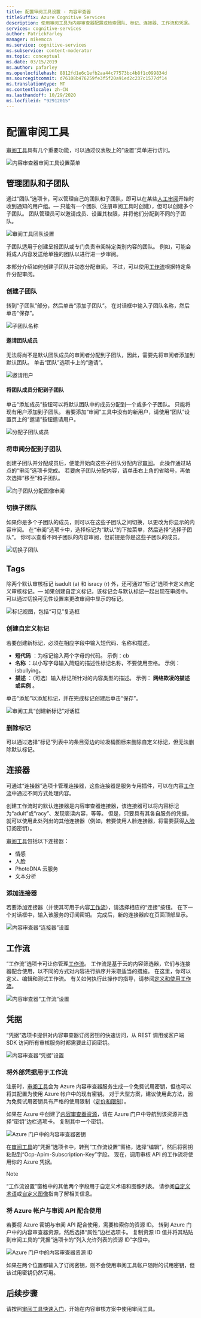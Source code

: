 ```yaml
---
title: 配置审阅工具设置 - 内容审查器
titleSuffix: Azure Cognitive Services
description: 使用审阅工具为内容审查器配置或检索团队、标记、连接器、工作流和凭据。
services: cognitive-services
author: PatrickFarley
manager: mikemcca
ms.service: cognitive-services
ms.subservice: content-moderator
ms.topic: conceptual
ms.date: 03/15/2019
ms.author: pafarley
ms.openlocfilehash: 8812fd1e6c1efb2aa44c77573bc4b8f1c099834d
ms.sourcegitcommit: d76108b476259fe3f5f20a91ed2c237c1577df14
ms.translationtype: MT
ms.contentlocale: zh-CN
ms.lasthandoff: 10/29/2020
ms.locfileid: "92912015"
---
```

# <a name="configure-the-review-tool"></a>配置审阅工具

[审阅工具](https://contentmoderator.cognitive.microsoft.com)具有几个重要功能，可以通过仪表板上的“设置”菜单进行访问。

![内容审查器审阅工具设置菜单](images/settings-1.png)

## <a name="manage-team-and-subteams"></a>管理团队和子团队

通过“团队”选项卡，可以管理自己的团队和子团队，即可以在某些[人工审阅](../review-api.md#reviews)开始时收到通知的用户组。&mdash; 只能有一个团队（注册审阅工具时创建），但可以创建多个子团队。 团队管理员可以邀请成员、设置其权限，并将他们分配到不同的子团队。

![审阅工具团队设置](images/settings-2-team.png)

子团队适用于创建呈报团队或专门负责审阅特定类别内容的团队。 例如，可能会将成人内容发送给单独的团队以进行进一步审阅。

本部分介绍如何创建子团队并动态分配审阅。 不过，可以使用[工作流](workflows.md)根据特定条件分配审阅。

### <a name="create-a-subteam"></a>创建子团队

转到“子团队”部分，然后单击“添加子团队”。 在对话框中输入子团队名称，然后单击“保存”。

![子团队名称](images/1-Teams-2.PNG)

#### <a name="invite-teammates"></a>邀请团队成员

无法将尚不是默认团队成员的审阅者分配到子团队，因此，需要先将审阅者添加到默认团队。 单击“团队”选项卡上的“邀请”。

![邀请用户](images/invite-users.png)

#### <a name="assign-teammates-to-subteam"></a>将团队成员分配到子团队

单击“添加成员”按钮可以将默认团队中的成员分配到一个或多个子团队。 只能将现有用户添加到子团队。 若要添加“审阅”工具中没有的新用户，请使用“团队”设置页上的“邀请”按钮邀请用户。

![分配子团队成员](images/1-Teams-3.PNG)

### <a name="assign-reviews-to-subteams"></a>将审阅分配到子团队

创建子团队并分配成员后，便能开始向这些子团队分配内容[审阅](../review-api.md#reviews)。 此操作通过站点的“审阅”选项卡完成。
若要向子团队分配内容，请单击右上角的省略号，再依次选择“移至”和子团队。

![向子团队分配图像审阅](images/3-review-image-subteam-1.png)

### <a name="switch-between-subteams"></a>切换子团队

如果你是多个子团队的成员，则可以在这些子团队之间切换，以更改为你显示的内容审阅。 在“审阅”选项卡中，选择标记为“默认”的下拉菜单，然后选择“选择子团队”。 你可以查看不同子团队的内容审阅，但前提是你是这些子团队的成员。

![切换子团队](images/3-review-image-subteam-2.png)

## <a name="tags"></a>Tags

除两个默认审核标记 isadult (a) 和 isracy (r) 外，还可通过“标记”选项卡定义自定义审核标记。&mdash; 如果创建自定义标记，该标记会与默认标记一起出现在审阅中。 可以通过切换可见性设置来更改审阅中显示的标记。

![标记视图，包括“可见”复选框](images/tags-4-disable.png)

### <a name="create-custom-tags"></a>创建自定义标记

若要创建新标记，必须在相应字段中输入短代码、名称和描述。

- **短代码** ：为标记输入两个字母的代码。 示例：cb
- **名称** ：以小写字母输入简短的描述性标记名称，不要使用空格。 示例：isbullying。
- **描述** ：（可选）输入标记所针对的内容类型的描述。 示例： **网络欺凌的描述或实例** 。

单击“添加”以添加标记，并在完成标记创建后单击“保存”。

![审阅工具“创建新标记”对话框](images/settings-3-tags.png)

### <a name="delete-tags"></a>删除标记

可以通过选择“标记”列表中的条目旁边的垃圾桶图标来删除自定义标记，但无法删除默认标记。

## <a name="connectors"></a>连接器

可通过“连接器”选项卡管理连接器，这些连接器是服务专用插件，可以在内容[工作流](../review-api.md#workflows)中通过不同方式处理内容。

创建工作流时的默认连接器是内容审查器连接器，该连接器可以将内容标记为“adult”或“racy”、发现亵渎内容，等等。 但是，只要具有其各自服务的凭据，就可以使用此处列出的其他连接器（例如，若要使用人脸连接器，将需要获得[人脸](../../face/overview.md)订阅密钥）。

[审阅工具](./human-in-the-loop.md)包括以下连接器：

- 情感
- 人脸
- PhotoDNA 云服务
- 文本分析

### <a name="add-a-connector"></a>添加连接器

若要添加连接器（并使其可用于内容[工作流](../review-api.md#workflows)），请选择相应的“连接”按钮。 在下一个对话框中，输入该服务的订阅密钥。 完成后，新的连接器应在页面顶部显示。

![内容审查器“连接器”设置](images/settings-4-connectors.png)

## <a name="workflows"></a>工作流

“工作流”选项卡可让你管理[工作流](../review-api.md#workflows)。 工作流是基于云的内容筛选器，它们与连接器配合使用，以不同的方式对内容进行排序并采取适当的措施。 在这里，你可以定义、编辑和测试工作流。 有关如何执行此操作的指导，请参阅[定义和使用工作流](Workflows.md)。

![内容审查器“工作流”设置](images/settings-5-workflows.png)

## <a name="credentials"></a>凭据

“凭据”选项卡提供对内容审查器订阅密钥的快速访问，从 REST 调用或客户端 SDK 访问所有审核服务时都需要此订阅密钥。

![内容审查器“凭据”设置](images/settings-6-credentials.png)

### <a name="use-external-credentials-for-workflows"></a>将外部凭据用于工作流

注册时，[审阅工具](https://contentmoderator.cognitive.microsoft.com)会为 Azure 内容审查器服务生成一个免费试用密钥，但也可以将其配置为使用 Azure 帐户中的现有密钥。 对于大型方案，建议使用此方法，因为免费试用密钥具有严格的使用限制（[定价和限制](https://azure.microsoft.com/pricing/details/cognitive-services/content-moderator/)）。

如果在 Azure 中创建了[内容审查器资源](https://ms.portal.azure.com/#create/Microsoft.CognitiveServicesContentModerator)，请在 Azure 门户中导航到该资源并选择“密钥”边栏选项卡。 复制其中一个密钥。

![Azure 门户中的内容审查器密钥](images/credentials-azure-portal-keys.PNG)

在[审阅工具](https://contentmoderator.cognitive.microsoft.com)的“凭据”选项卡中，转到“工作流设置”窗格，选择“编辑”，然后将密钥粘贴到“Ocp-Apim-Subscription-Key”字段。 现在，调用审核 API 的工作流将使用你的 Azure 凭据。

> [!NOTE]
> “工作流设置”窗格中的其他两个字段用于自定义术语和图像列表。 请参阅[自定义术语](../try-terms-list-api.md)或[自定义图像](../try-image-list-api.md)指南了解相关信息。

### <a name="use-your-azure-account-with-the-review-apis"></a>将 Azure 帐户与审阅 API 配合使用

若要将 Azure 密钥与审阅 API 配合使用，需要检索你的资源 ID。 转到 Azure 门户中的内容审查器资源，然后选择“属性”边栏选项卡。 复制资源 ID 值并将其粘贴到审阅工具的“凭据”选项卡的“列入允许列表的资源 ID”字段中。

![Azure 门户中的内容审查器资源 ID](images/credentials-azure-portal-resourceid.PNG)

如果在两个位置都输入了订阅密钥，则不会使用审阅工具帐户随附的试用密钥，但该试用密钥仍然可用。

## <a name="next-steps"></a>后续步骤

请按照[审阅工具快速入门](../quick-start.md)，开始在内容审核方案中使用审阅工具。
